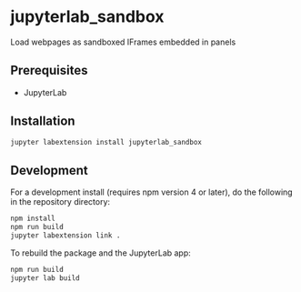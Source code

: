 # jupyterlab_sandbox

Load webpages as sandboxed IFrames embedded in panels


## Prerequisites

* JupyterLab

## Installation

```bash
jupyter labextension install jupyterlab_sandbox
```

## Development

For a development install (requires npm version 4 or later), do the following in the repository directory:

```bash
npm install
npm run build
jupyter labextension link .
```

To rebuild the package and the JupyterLab app:

```bash
npm run build
jupyter lab build
```

